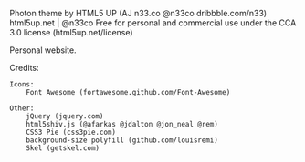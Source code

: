 Photon theme by HTML5 UP (AJ n33.co @n33co dribbble.com/n33)
html5up.net | @n33co
Free for personal and commercial use under the CCA 3.0 license (html5up.net/license)

Personal website.

Credits:

	Icons:
		Font Awesome (fortawesome.github.com/Font-Awesome)

	Other:
		jQuery (jquery.com)
		html5shiv.js (@afarkas @jdalton @jon_neal @rem)
		CSS3 Pie (css3pie.com)
		background-size polyfill (github.com/louisremi)
		Skel (getskel.com)
